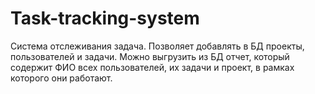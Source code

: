 # Task-tracking-system
Система отслеживания задача. Позволяет добавлять в БД проекты, пользователей и задачи. Можно выгрузить из БД отчет, который содержит ФИО всех  пользователей, их задачи и проект, в рамках которого они работают.
